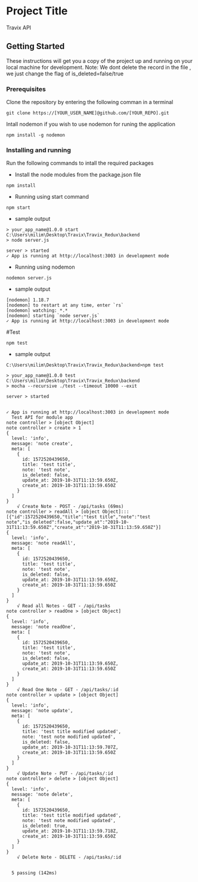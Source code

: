 # Project Title

Travix API

## Getting Started

These instructions will get you a copy of the project up and running on your local machine for development.
Note: We dont delete the record in the file , we just change the flag of is_deleted=false/true

### Prerequisites

Clone the repository by entering the following comman in a terminal

```
git clone https://[YOUR_USER_NAME]@github.com/[YOUR_REPO].git
```

Intall nodemon if you wish to use nodemon for runing the application

```
npm install -g nodemon
```


### Installing and running

Run the following commands to intall the required packages

* Install the node modules from the package.json file

```
npm install
```

* Running using start command

```
npm start
```

* sample output
```
> your_app_name@1.0.0 start C:\Users\milim\Desktop\Travix\Travix_Redux\backend
> node server.js

server > started
✓ App is running at http://localhost:3003 in development mode
```

* Running using nodemon

```
nodemon server.js
```

* sample output
```
[nodemon] 1.18.7
[nodemon] to restart at any time, enter `rs`
[nodemon] watching: *.*
[nodemon] starting `node server.js`
✓ App is running at http://localhost:3003 in development mode
```

#Test


```
npm test

```
* sample output
```
C:\Users\milim\Desktop\Travix\Travix_Redux\backend>npm test

> your_app_name@1.0.0 test C:\Users\milim\Desktop\Travix\Travix_Redux\backend
> mocha --recursive ./test --timeout 10000 --exit

server > started


✓ App is running at http://localhost:3003 in development mode
  Test API for module app
note controller > [object Object]
note controller > create > 1
{
  level: 'info',
  message: 'note create',
  meta: [
    {
      id: 1572520439650,
      title: 'test title',
      note: 'test note',
      is_deleted: false,
      update_at: 2019-10-31T11:13:59.650Z,
      create_at: 2019-10-31T11:13:59.650Z
    }
  ]
}
    √ Create Note - POST - /api/tasks (69ms)
note controller > readAll > [object Object]:::[{"id":1572520439650,"title":"test title","note":"test note","is_deleted":false,"update_at":"2019-10-31T11:13:59.650Z","create_at":"2019-10-31T11:13:59.650Z"}]
{
  level: 'info',
  message: 'note readAll',
  meta: [
    {
      id: 1572520439650,
      title: 'test title',
      note: 'test note',
      is_deleted: false,
      update_at: 2019-10-31T11:13:59.650Z,
      create_at: 2019-10-31T11:13:59.650Z
    }
  ]
}
    √ Read all Notes - GET - /api/tasks
note controller > readOne > [object Object]
{
  level: 'info',
  message: 'note readOne',
  meta: [
    {
      id: 1572520439650,
      title: 'test title',
      note: 'test note',
      is_deleted: false,
      update_at: 2019-10-31T11:13:59.650Z,
      create_at: 2019-10-31T11:13:59.650Z
    }
  ]
}
    √ Read One Note - GET - /api/tasks/:id
note controller > update > [object Object]
{
  level: 'info',
  message: 'note update',
  meta: [
    {
      id: 1572520439650,
      title: 'test title modified updated',
      note: 'test note modified updated',
      is_deleted: false,
      update_at: 2019-10-31T11:13:59.707Z,
      create_at: 2019-10-31T11:13:59.650Z
    }
  ]
}
    √ Update Note - PUT - /api/tasks/:id
note controller > delete > [object Object]
{
  level: 'info',
  message: 'note delete',
  meta: [
    {
      id: 1572520439650,
      title: 'test title modified updated',
      note: 'test note modified updated',
      is_deleted: true,
      update_at: 2019-10-31T11:13:59.718Z,
      create_at: 2019-10-31T11:13:59.650Z
    }
  ]
}
    √ Delete Note - DELETE - /api/tasks/:id


  5 passing (142ms)
```
